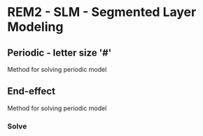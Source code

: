 # REM2 - SLM - Segmented Layer Modeling

## Periodic - letter size '#'
Method for solving periodic model

## End-effect
Method for solving periodic model

### Solve
